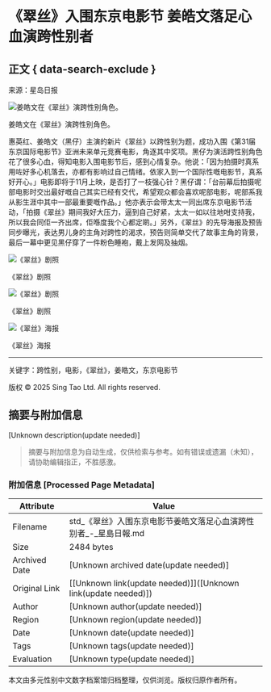 # 《翠丝》入围东京电影节 姜皓文落足心血演跨性别者

## 正文 { data-search-exclude }


来源：星岛日报

![姜皓文在《翠丝》演跨性别角色。](https://image.stheadline.com/f/680p0/0x0/100/none/69cbe8528937a326d32660242a119238/stheadline/inewsmedia/20180925/_2018092516020282666.jpg)

姜皓文在《翠丝》演跨性别角色。

惠英红、姜皓文（黑仔）主演的新片《翠丝》以跨性别为题，成功入围《第31届东京国际电影节》亚洲未来单元竞赛电影，角逐其中奖项。黑仔为演活跨性别角色花了很多心血，得知电影入围电影节后，感到心情复杂。他说：「因为拍摄时真系用咗好多心机落去，亦都有影响过自己情绪。依家入到一个国际性嘅电影节，真系好开心。」电影即将于11月上映，是否打了一枝强心针？黑仔谓：「台前幕后拍摄呢部电影时交出最好嘅自己其实已经有交代，希望观众都会喜欢呢部电影，呢部系我从影生涯中其中一部最重要嘅作品。」他亦表示会带太太一同出席东京电影节活动，「拍摄《翠丝》期间我好大压力，逼到自己好紧，太太一如以往地咁支持我，所以我会同佢一齐出席，佢喺度我个心都定啲。」另外，《翠丝》的先导海报及预告同步曝光，表达男儿身的主角对跨性的渴求，预告则简单交代了故事主角的背景，最后一幕中更见黑仔穿了一件粉色睡袍，戴上发网及抽烟。

![《翠丝》剧照](https://image.stheadline.com/f/332p0/0x0/100/none/556784cda7e278bd2ae7f71469dbb87a/stheadline/inewsmedia/20180925/_2018092516020370665.jpg)

《翠丝》剧照

![《翠丝》剧照](https://image.stheadline.com/f/332p0/0x0/100/none/cc1d8c02f45baa43c12bd05e96ae4f27/stheadline/inewsmedia/20180925/_2018092516020467930.jpg)

《翠丝》剧照

![《翠丝》海报](https://image.stheadline.com/f/332p0/0x0/100/none/bbb85e5c7d659756f9169e852d75a4bc/stheadline/inewsmedia/20180925/_2018092516015892379.jpg)

《翠丝》海报

---

关键字：跨性别，电影，《翠丝》，姜皓文，东京电影节

版权 © 2025 Sing Tao Ltd. All rights reserved.
<!-- tcd_original_link https://std.stheadline.com/sc/realtime/article/825910/%E5%8D%B3%E6%99%82-%E5%A8%9B%E6%A8%82-%E7%BF%A0%E7%B5%B2-%E5%85%A5%E5%9C%8D%E6%9D%B1%E4%BA%AC%E9%9B%BB%E5%BD%B1%E7%AF%80-%E5%A7%9C%E7%9A%93%E6%96%87%E8%90%BD%E8%B6%B3%E5%BF%83%E8%A1%80%E6%BC%94%E8%B7%A8%E6%80%A7%E5%88%A5%E8%80%85 -->


## 摘要与附加信息

<!-- tcd_abstract -->
[Unknown description(update needed)]
<!-- tcd_abstract_end -->

> 摘要与附加信息为自动生成，仅供检索与参考。如有错误或遗漏（未知），请协助编辑指正，不胜感激。

### 附加信息 [Processed Page Metadata]

| Attribute       | Value                                  |
|-----------------|----------------------------------------|
| Filename        | std_《翠丝》入围东京电影节姜皓文落足心血演跨性别者_-_星島日報.md                             |
| Size            | 2484 bytes                           |
| Archived Date   | [Unknown archived date(update needed)]                             |
| Original Link   | [[Unknown link(update needed)]]([Unknown link(update needed)])                       |
| Author          | [Unknown author(update needed)]                               |
| Region          | [Unknown region(update needed)]                               |
| Date            | [Unknown date(update needed)]                                 |
| Tags            | [Unknown tags(update needed)]                                 |
| Evaluation            | [Unknown type(update needed)]                                 |
<!-- tcd_table_end -->

本文由多元性别中文数字档案馆归档整理，仅供浏览。版权归原作者所有。
